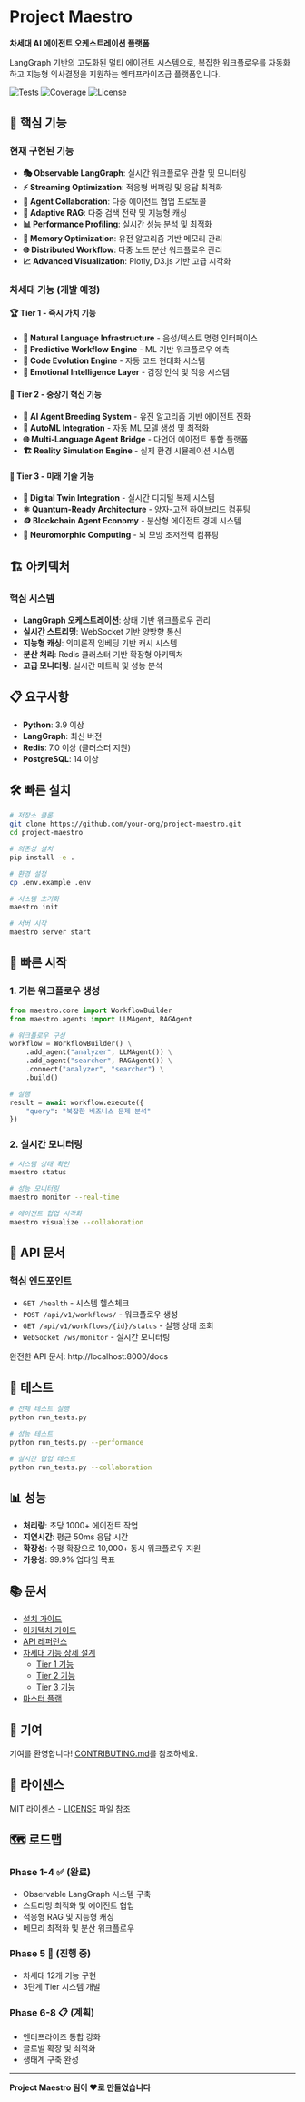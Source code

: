 # Project Maestro

**차세대 AI 에이전트 오케스트레이션 플랫폼**

LangGraph 기반의 고도화된 멀티 에이전트 시스템으로, 복잡한 워크플로우를 자동화하고 지능형 의사결정을 지원하는 엔터프라이즈급 플랫폼입니다.

[![Tests](https://github.com/your-org/project-maestro/workflows/tests/badge.svg)](https://github.com/your-org/project-maestro/actions)
[![Coverage](https://codecov.io/gh/your-org/project-maestro/branch/main/graph/badge.svg)](https://codecov.io/gh/your-org/project-maestro)
[![License](https://img.shields.io/badge/license-MIT-blue.svg)](LICENSE)

## 🚀 핵심 기능

### 현재 구현된 기능
- **🎭 Observable LangGraph**: 실시간 워크플로우 관찰 및 모니터링
- **⚡ Streaming Optimization**: 적응형 버퍼링 및 응답 최적화
- **🤝 Agent Collaboration**: 다중 에이전트 협업 프로토콜
- **🧠 Adaptive RAG**: 다중 검색 전략 및 지능형 캐싱
- **📊 Performance Profiling**: 실시간 성능 분석 및 최적화
- **🔄 Memory Optimization**: 유전 알고리즘 기반 메모리 관리
- **🌐 Distributed Workflow**: 다중 노드 분산 워크플로우 관리
- **📈 Advanced Visualization**: Plotly, D3.js 기반 고급 시각화

### 차세대 기능 (개발 예정)

#### 🏆 Tier 1 - 즉시 가치 기능
- **🎤 Natural Language Infrastructure** - 음성/텍스트 명령 인터페이스
- **🔮 Predictive Workflow Engine** - ML 기반 워크플로우 예측
- **🧬 Code Evolution Engine** - 자동 코드 현대화 시스템
- **💝 Emotional Intelligence Layer** - 감정 인식 및 적응 시스템

#### 🚀 Tier 2 - 중장기 혁신 기능
- **🧪 AI Agent Breeding System** - 유전 알고리즘 기반 에이전트 진화
- **🤖 AutoML Integration** - 자동 ML 모델 생성 및 최적화
- **🌐 Multi-Language Agent Bridge** - 다언어 에이전트 통합 플랫폼
- **🏗️ Reality Simulation Engine** - 실제 환경 시뮬레이션 시스템

#### 🔬 Tier 3 - 미래 기술 기능
- **👥 Digital Twin Integration** - 실시간 디지털 복제 시스템
- **⚛️ Quantum-Ready Architecture** - 양자-고전 하이브리드 컴퓨팅
- **🪙 Blockchain Agent Economy** - 분산형 에이전트 경제 시스템
- **🧠 Neuromorphic Computing** - 뇌 모방 초저전력 컴퓨팅

## 🏗️ 아키텍처

### 핵심 시스템
- **LangGraph 오케스트레이션**: 상태 기반 워크플로우 관리
- **실시간 스트리밍**: WebSocket 기반 양방향 통신
- **지능형 캐싱**: 의미론적 임베딩 기반 캐시 시스템
- **분산 처리**: Redis 클러스터 기반 확장형 아키텍처
- **고급 모니터링**: 실시간 메트릭 및 성능 분석

## 📋 요구사항

- **Python**: 3.9 이상
- **LangGraph**: 최신 버전
- **Redis**: 7.0 이상 (클러스터 지원)
- **PostgreSQL**: 14 이상

## 🛠️ 빠른 설치

```bash
# 저장소 클론
git clone https://github.com/your-org/project-maestro.git
cd project-maestro

# 의존성 설치
pip install -e .

# 환경 설정
cp .env.example .env

# 시스템 초기화
maestro init

# 서버 시작
maestro server start
```

## 🚦 빠른 시작

### 1. 기본 워크플로우 생성

```python
from maestro.core import WorkflowBuilder
from maestro.agents import LLMAgent, RAGAgent

# 워크플로우 구성
workflow = WorkflowBuilder() \
    .add_agent("analyzer", LLMAgent()) \
    .add_agent("searcher", RAGAgent()) \
    .connect("analyzer", "searcher") \
    .build()

# 실행
result = await workflow.execute({
    "query": "복잡한 비즈니스 문제 분석"
})
```

### 2. 실시간 모니터링

```bash
# 시스템 상태 확인
maestro status

# 성능 모니터링
maestro monitor --real-time

# 에이전트 협업 시각화
maestro visualize --collaboration
```

## 📖 API 문서

### 핵심 엔드포인트

- `GET /health` - 시스템 헬스체크
- `POST /api/v1/workflows/` - 워크플로우 생성
- `GET /api/v1/workflows/{id}/status` - 실행 상태 조회
- `WebSocket /ws/monitor` - 실시간 모니터링

완전한 API 문서: http://localhost:8000/docs

## 🧪 테스트

```bash
# 전체 테스트 실행
python run_tests.py

# 성능 테스트
python run_tests.py --performance

# 실시간 협업 테스트
python run_tests.py --collaboration
```

## 📊 성능

- **처리량**: 초당 1000+ 에이전트 작업
- **지연시간**: 평균 50ms 응답 시간  
- **확장성**: 수평 확장으로 10,000+ 동시 워크플로우 지원
- **가용성**: 99.9% 업타임 목표

## 📚 문서

- [설치 가이드](docs/installation.md)
- [아키텍처 가이드](docs/architecture.md)
- [API 레퍼런스](docs/api.md)
- [차세대 기능 상세 설계](docs/)
  - [Tier 1 기능](docs/tier1_features_detailed_design.md)
  - [Tier 2 기능](docs/tier2_features_detailed_design.md)
  - [Tier 3 기능](docs/tier3_features_detailed_design.md)
- [마스터 플랜](docs/next_generation_features_master_plan.md)

## 🤝 기여

기여를 환영합니다! [CONTRIBUTING.md](CONTRIBUTING.md)를 참조하세요.

## 📄 라이센스

MIT 라이센스 - [LICENSE](LICENSE) 파일 참조

## 🗺️ 로드맵

### Phase 1-4 ✅ (완료)
- Observable LangGraph 시스템 구축
- 스트리밍 최적화 및 에이전트 협업
- 적응형 RAG 및 지능형 캐싱  
- 메모리 최적화 및 분산 워크플로우

### Phase 5 🚧 (진행 중)
- 차세대 12개 기능 구현
- 3단계 Tier 시스템 개발

### Phase 6-8 📋 (계획)
- 엔터프라이즈 통합 강화
- 글로벌 확장 및 최적화
- 생태계 구축 완성

---

**Project Maestro 팀이 ❤️로 만들었습니다**